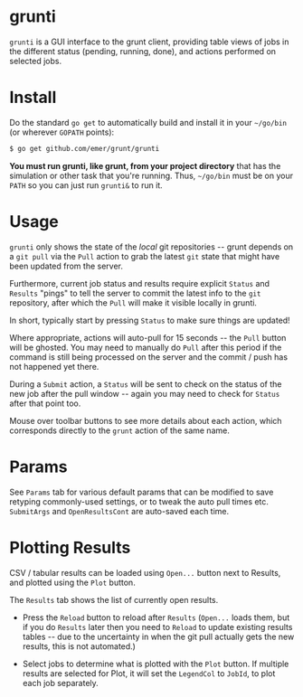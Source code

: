 # grunti

`grunti` is a GUI interface to the grunt client, providing table views of jobs in the different status (pending, running, done), and actions performed on selected jobs.

# Install

Do the standard `go get` to automatically build and install it in your `~/go/bin` (or wherever `GOPATH` points):

```sh
$ go get github.com/emer/grunt/grunti
```

**You must run grunti, like grunt, from your project directory** that has the simulation or other task that you're running.  Thus, `~/go/bin` must be on your `PATH` so you can just run `grunti&` to run it.

# Usage

`grunti` only shows the state of the *local* git repositories -- grunt depends on a `git pull` via the `Pull` action to grab the latest `git` state that might have been updated from the server.

Furthermore, current job status and results require explicit `Status` and `Results` "pings" to tell the server to commit the latest info to the `git` repository, after which the `Pull` will make it visible locally in grunti.

In short, typically start by pressing `Status` to make sure things are updated!

Where appropriate, actions will auto-pull for 15 seconds -- the `Pull` button will be ghosted.  You may need to manually do `Pull` after this period if the command is still being processed on the server and the commit / push has not happened yet there.

During a `Submit` action, a `Status` will be sent to check on the status of the new job after the pull window -- again you may need to check for `Status` after that point too.

Mouse over toolbar buttons to see more details about each action, which corresponds directly to the `grunt` action of the same name.

# Params

See `Params` tab for various default params that can be modified to save retyping commonly-used settings, or to tweak the auto pull times etc.  `SubmitArgs` and `OpenResultsCont` are auto-saved each time.

# Plotting Results

CSV / tabular results can be loaded using `Open...` button next to Results, and plotted using the `Plot` button. 

The `Results` tab shows the list of currently open results.

* Press the `Reload` button to reload after `Results` (`Open...` loads them, but if you do `Results` later then you need to `Reload` to update existing results tables -- due to the uncertainty in when the git pull actually gets the new results, this is not automated.)

* Select jobs to determine what is plotted with the `Plot` button.  If multiple results are selected for Plot, it will set the `LegendCol` to `JobId`, to plot each job separately.



